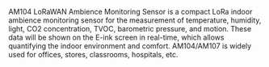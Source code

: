 AM104 LoRaWAN Ambience Monitoring Sensor is a compact LoRa indoor ambience monitoring sensor for the measurement of temperature, humidity, light, CO2 concentration, TVOC, barometric pressure, and motion. These data will be shown on the E-ink screen in real-time, which allows quantifying the indoor environment and comfort. AM104/AM107 is widely used for offices, stores, classrooms, hospitals, etc.
